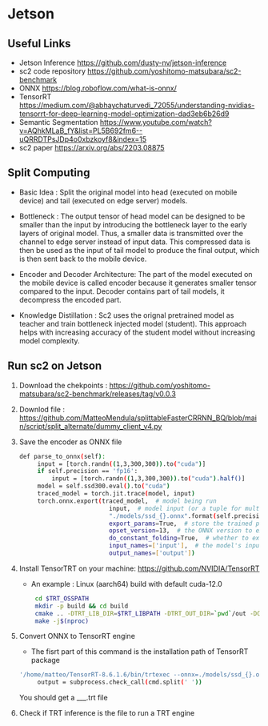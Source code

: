 # Jetson

## Useful Links

- Jetson Inference 
https://github.com/dusty-nv/jetson-inference
- sc2 code repository
https://github.com/yoshitomo-matsubara/sc2-benchmark
- ONNX
https://blog.roboflow.com/what-is-onnx/
- TensorRT
https://medium.com/@abhaychaturvedi_72055/understanding-nvidias-tensorrt-for-deep-learning-model-optimization-dad3eb6b26d9
- Semantic Segmentation
https://www.youtube.com/watch?v=AQhkMLaB_fY&list=PL5B692fm6--uQRRDTPsJDp4o0xbzkoyf8&index=15
- sc2 paper
https://arxiv.org/abs/2203.08875



## Split Computing
- Basic Idea : Split the original model into head (executed on mobile device) and tail (executed on edge server) models.

- Bottleneck : The output tensor of head model can be designed to be smaller than the input by introducing the bottleneck layer to the early layers of original model. Thus, a smaller data is transmitted over the channel to edge server instead of input data. This compressed data is then be used as the input of tail model to produce the final output, which is then sent back to the mobile device.

- Encoder and Decoder Architecture: The part of the model executed on the mobile device is called encoder because it generates smaller tensor compared to the input.
Decoder contains part of tail models, it decompress the encoded part.

- Knowledge Distillation : Sc2 uses the orignal pretrained model as teacher and train bottleneck injected model (student). This approach helps with increasing accuracy of the student model without increasing model complexity.


## Run sc2 on Jetson
1. Download the chekpoints :
https://github.com/yoshitomo-matsubara/sc2-benchmark/releases/tag/v0.0.3
   
2. Downlod file :
https://github.com/MatteoMendula/splittableFasterCRRNN_BQ/blob/main/script/split_alternate/dummy_client_v4.py

3. Save the encoder as ONNX file
   ```sh
   def parse_to_onnx(self):
        input = [torch.randn((1,3,300,300)).to("cuda")]
        if self.precision == 'fp16':
            input = [torch.randn((1,3,300,300)).to("cuda").half()]
        model = self.ssd300.eval().to("cuda")
        traced_model = torch.jit.trace(model, input)    
        torch.onnx.export(traced_model,  # model being run
                            input,  # model input (or a tuple for multiple inputs)
                            "./models/ssd_{}.onnx".format(self.precision),  # where to save the model (can be a file or file-like object)
                            export_params=True,  # store the trained parameter weights inside the model file
                            opset_version=13,  # the ONNX version to export the model to
                            do_constant_folding=True,  # whether to execute constant folding for optimization
                            input_names=['input'],  # the model's input names
                            output_names=['output'])

    ```
   
4. Install TensorTRT on your machine:
https://github.com/NVIDIA/TensorRT

   - An example : Linux (aarch64) build with default cuda-12.0
      ```sh
       cd $TRT_OSSPATH
       mkdir -p build && cd build
       cmake .. -DTRT_LIB_DIR=$TRT_LIBPATH -DTRT_OUT_DIR=`pwd`/out -DCMAKE_TOOLCHAIN_FILE=$TRT_OSSPATH/cmake/toolchains/cmake_aarch64-native.toolchain
       make -j$(nproc)
      ```
5. Convert ONNX to TensorRT engine
   - The fisrt part of this command is the installation path of TensorRT package
   ```sh
   '/home/matteo/TensorRT-8.6.1.6/bin/trtexec --onnx=./models/ssd_{}.onnx --saveEngine=./models/ssd_{}.trt'.format(self.precision, self.precision)
        output = subprocess.check_call(cmd.split(' '))
   ```
   You should get a ___.trt file
   
6. Check if TRT inference is the file to run a TRT engine

